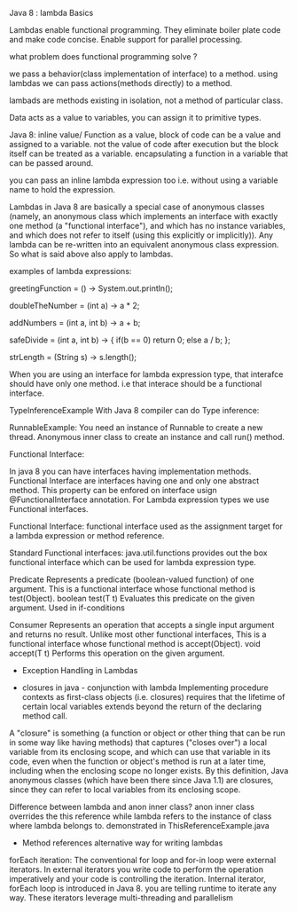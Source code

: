 Java 8 : lambda Basics

Lambdas enable functional programming.
They eliminate boiler plate code and make code concise.
Enable support for parallel processing.

what problem does functional programming solve ?


we pass a behavior(class implementation of interface) to a method.
using lambdas we can pass actions(methods directly) to a method.

lambads are methods existing in isolation, not a method of particular class.

Data acts as a value to variables, you can assign it to primitive types.

Java 8:
inline value/ Function as a value,
 block of code can be a value and assigned to a variable. not the value of code after execution  but the block itself can be treated as a variable.
encapsulating a function in a variable that can be passed around.

you can pass an inline lambda expression too i.e. without using a variable name to hold the expression.

Lambdas in Java 8 are basically a special case of anonymous classes (namely, an anonymous class which implements an interface
with exactly one method (a "functional interface"), and which has no instance variables, and which does not refer to itself
(using this explicitly or implicitly)).
Any lambda can be re-written into an equivalent anonymous class expression. So what is said above also apply to lambdas.

examples of lambda expressions:

greetingFunction = () -> System.out.println();

doubleTheNumber = (int a) -> a * 2;

addNumbers = (int a, int b) -> a + b;

safeDivide = (int a, int b) -> {
    if(b == 0)
        return 0;
    else
        a / b;
};

strLength = (String s) -> s.length();

When you are using an interface for lambda expression type, that interafce should have only one method.
i.e that interace should be a functional interface.

TypeInferenceExample
With Java 8 compiler can do Type inference:

RunnableExample:
You need an instance of Runnable to create a new thread.
Anonymous inner class to create an instance and call run() method.

Functional Interface:

In java 8 you can have interfaces having implementation methods.
Functional Interface are interfaces having one and only one abstract method.
This property can be enfored on interface usign @FunctionalInterface annotation.
For Lambda expression types we use Functional interfaces.

Functional Interface:
functional interface used as the assignment target for a lambda expression or method reference.

Standard Functional interfaces:
java.util.functions provides out the box functional interface which can be used for lambda expression type.

Predicate
Represents a predicate (boolean-valued function) of one argument.
This is a functional interface whose functional method is test(Object).
boolean test(T t)
Evaluates this predicate on the given argument.
Used in if-conditions

Consumer
Represents an operation that accepts a single input argument and returns no result. Unlike most other functional interfaces,
This is a functional interface whose functional method is accept(Object).
void accept(T t)
Performs this operation on the given argument.

* Exception Handling in Lambdas

* closures in java - conjunction with  lambda
Implementing procedure contexts as first-class objects (i.e. closures) requires that the lifetime of certain local
variables extends beyond the return of the declaring method call.

A "closure" is something (a function or object or other thing that can be run in some way like having methods)
that captures ("closes over") a local variable from its enclosing scope, and which can use that variable in its code,
even when the function or object's method is run at a later time, including when the enclosing scope no longer exists.
By this definition, Java anonymous classes (which have been there since Java 1.1) are closures, since they can refer
to local variables from its enclosing scope.

Difference between lambda and anon inner class?
anon inner class overrides the this reference while lambda refers to the instance of class where lambda belongs to.
demonstrated in ThisReferenceExample.java

* Method references
alternative way for writing lambdas

forEach iteration:
The conventional for loop and for-in loop were external iterators. 
In external iterators you write code to perform the operation imperatively and your code is controlling the iteration.
Internal iterator, forEach loop is introduced in Java 8. you are telling runtime to iterate any way.
These iterators leverage multi-threading and parallelism







